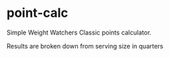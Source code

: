 # point-calc

Simple Weight Watchers Classic points calculator.  

Results are broken down from serving size in quarters

